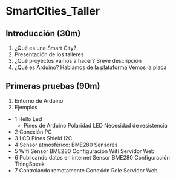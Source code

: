 # SmartCities_Taller

## Introducción (30m)
1. ¿Qué es una Smart City?
1. Presentación de los talleres
1. ¿Qué proyectos vamos a hacer?
Breve descripción
1. ¿Qué es Arduino?
Hablamos de la plataforma
Vemos la placa

## Primeras pruebas (90m)
1. Entorno de Arduino
1. Ejemplos
  * 1 Hello Led
    * Pines de Arduino
    Polaridad LED
    Necesidad de resistencia
  * 2 Conexión PC
  * 3 LCD
    Pines Shield
    I2C
  * 4 Sensor atmosférico: BME280
    Sensores
  * 5 Wifi
    Sensor BME280
    Configuración Wifi
    Servidor Web
  * 6 Publicando datos en internet
    Sensor BME280
    Configuración ThingSpeak
  * 7 Controlando remotamente
    Conexión Rele
    Servidor Web

